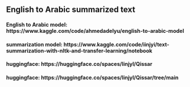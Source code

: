 <h2>English to Arabic summarized text</h2>
<h4>English to Arabic model:  https://www.kaggle.com/code/ahmedadelyu/english-to-arabic-model</h4>
<h4>summarization model:  https://www.kaggle.com/code/iinjyi/text-summarization-with-nltk-and-transfer-learning/notebook</h4>
<h4>huggingface: https://huggingface.co/spaces/IinjyI/Qissar</h4>
<h4>huggingface:  https://huggingface.co/spaces/IinjyI/Qissar/tree/main</h4>
